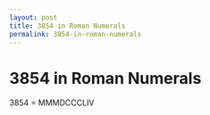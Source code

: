 ```yaml
---
layout: post
title: 3854 in Roman Numerals
permalink: 3854-in-roman-numerals
---
```


# 3854 in Roman Numerals

3854 = MMMDCCCLIV

